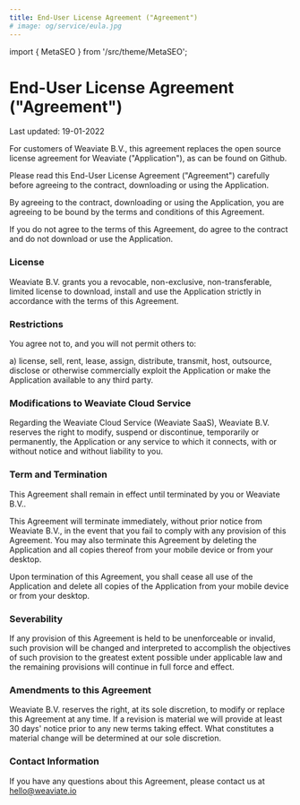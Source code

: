 ```yaml
---
title: End-User License Agreement ("Agreement")
# image: og/service/eula.jpg
---
```

import { MetaSEO } from '/src/theme/MetaSEO';

<MetaSEO img="og/service/eula.jpg" />

# End-User License Agreement ("Agreement")

Last updated: 19-01-2022

For customers of Weaviate B.V., this agreement replaces the open source license agreement for Weaviate ("Application"), as can be found on Github.

Please read this End-User License Agreement ("Agreement") carefully before agreeing to the contract, downloading or using the Application. 

By agreeing to the contract, downloading or using the Application, you are agreeing to be bound by the terms and conditions of this Agreement.

If you do not agree to the terms of this Agreement, do agree to the contract and do not download or use the Application.

### License

Weaviate B.V. grants you a revocable, non-exclusive, non-transferable, limited license to download, install and use the Application strictly in accordance with the terms of this Agreement.

### Restrictions

You agree not to, and you will not permit others to:

a) license, sell, rent, lease, assign, distribute, transmit, host, outsource, disclose or otherwise commercially exploit the Application or make the Application available to any third party.

### Modifications to Weaviate Cloud Service

Regarding the Weaviate Cloud Service (Weaviate SaaS), Weaviate B.V. reserves the right to modify, suspend or discontinue, temporarily or permanently, the Application or any service to which it connects, with or without notice and without liability to you.

### Term and Termination

This Agreement shall remain in effect until terminated by you or Weaviate B.V..

This Agreement will terminate immediately, without prior notice from Weaviate B.V., in the event that you fail to comply with any provision of this Agreement. You may also terminate this Agreement by deleting the Application and all copies thereof from your mobile device or from your desktop.

Upon termination of this Agreement, you shall cease all use of the Application and delete all copies of the Application from your mobile device or from your desktop.

### Severability

If any provision of this Agreement is held to be unenforceable or invalid, such provision will be changed and interpreted to accomplish the objectives of such provision to the greatest extent possible under applicable law and the remaining provisions will continue in full force and effect.

### Amendments to this Agreement

Weaviate B.V. reserves the right, at its sole discretion, to modify or replace this Agreement at any time. If a revision is material we will provide at least 30 days' notice prior to any new terms taking effect. What constitutes a material change will be determined at our sole discretion.

### Contact Information

If you have any questions about this Agreement, please contact us at hello@weaviate.io
